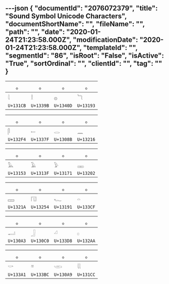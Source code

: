 ---json
{
  "documentId": "2076072379",
  "title": "Sound Symbol Unicode Characters",
  "documentShortName": "",
  "fileName": "",
  "path": "",
  "date": "2020-01-24T21:23:58.000Z",
  "modificationDate": "2020-01-24T21:23:58.000Z",
  "templateId": "",
  "segmentId": "86",
  "isRoot": "False",
  "isActive": "True",
  "sortOrdinal": "",
  "clientId": "",
  "tag": ""
}
---

𓂂|𓂂|𓂂|𓂂|
--|--|--|--|
𓇋|𓎛|𓐍|𓆓
`U+131CB`|`U+1339B`|`U+1340D`|`U+13193`

𓂂|𓂂|𓂂|𓂂|
--|--|--|--|
𓋴|𓍿|𓂋|𓈖
`U+132F4`|`U+1337F`|`U+1308B`|`U+13216`

𓂂|𓂂|𓂂|𓂂|
--|--|--|--|
𓅓|𓄿|𓅱|𓈂
`U+13153`|`U+1313F`|`U+13171`|`U+13202`

𓂂|𓂂|𓂂|𓂂|
--|--|--|--|
𓈚|𓉔|𓆑|𓏏
`U+1321A`|`U+13254`|`U+13191`|`U+133CF`

𓂂|𓂂|𓂂|𓂂|
--|--|--|--|
𓂣|𓃀|𓏘|𓊪
`U+130A3`|`U+130C0`|`U+133D8`|`U+132AA`

𓂂|𓂂|𓂂|𓂂|
--|--|--|--|
𓎡|𓎼|𓂩|𓇌
`U+133A1`|`U+133BC`|`U+130A9`|`U+131CC`
